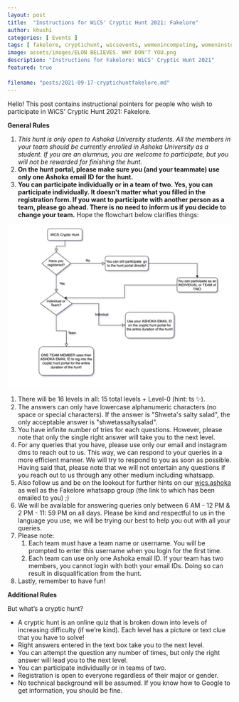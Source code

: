 ```yaml
---
layout: post
title:  "Instructions for WiCS' Cryptic Hunt 2021: Fakelore"
author: khushi
categories: [ Events ]
tags: [ fakelore, cryptichunt, wicsevents, womenincomputing, womeninstem, ashokauniversity, wicsashoka ]
image: assets/images/ELON BELIEVES. WHY DON'T YOU.png
description: "Instructions for Fakelore: WiCS' Cryptic Hunt 2021"
featured: true

filename: "posts/2021-09-17-cryptichuntfakelore.md"
---
```

Hello! This post contains instructional pointers for people who wish to participate in WiCS' Cryptic Hunt 2021: Fakelore.


**General Rules**

1. *This hunt is only open to Ashoka University students. All the members in your team should be currently enrolled in Ashoka University as a student. If you are an alumnus, you are welcome to participate, but you will not be rewarded for finishing the hunt.*
1. **On the hunt portal, please make sure you (and your teammate) use only one Ashoka email ID for the hunt.**
1. **You can participate individually or in a team of two. Yes, you can participate individually. It doesn't matter what you filled in the registration form. If you want to participate with another person as a team, please go ahead. There is no need to inform us if you decide to change your team.** Hope the flowchart below clarifies things:

![Flowchart](../assets/images/Flowchart.jpeg)

1. There will be 16 levels in all: 15 total levels + Level-0 (hint: ts ✨). 
1. The answers can only have lowercase alphanumeric characters (no space or special characters). If the answer is "Shweta's salty salad", the only acceptable answer is "shwetassaltysalad". 
1. You have infinite number of tries for each questions. However, please note that only the single right answer will take you to the next level. 
1. For any queries that you have, please use only our email and instagram dms to reach out to us. This way, we can respond to your queries in a more efficient manner. We will try to respond to you as soon as possible. Having said that, please note that we will not entertain any questions if you reach out to us through any other medium including whatsapp.
1. Also follow us and be on the lookout for further hints on our [wics.ashoka](https://www.instagram.com/wics.ashoka/) as well as the Fakelore whatsapp group (the link to which has been emailed to you) ;)
1. We will be available for answering queries only between 6 AM - 12 PM & 2 PM - 11: 59 PM on all days. Please be kind and respectful to us in the language you use, we will be trying our best to help you out with all your queries.
1. Please note:
	1. Each team must have a team name or username. You will be prompted to enter this username when you login for the first time.
	1. Each team can use only one Ashoka email ID. If your team has two members, you cannot login with both your email IDs. Doing so can result in disqualification from the hunt. 
1. Lastly, remember to have fun!

**Additional Rules**


But what’s a cryptic hunt?
* A cryptic hunt is an online quiz that is broken down into levels of increasing difficulty (if we’re kind). Each level has a picture or text clue that you have to solve! 
* Right answers entered in the text box take you to the next level. 
* You can attempt the question any number of times, but only the right answer will lead you to the next level. 
* You can participate individually or in teams of two.
* Registration is open to everyone regardless of their major or gender. 
* No technical background will be assumed. If you know how to Google to get information, you should be fine. 

<table>
